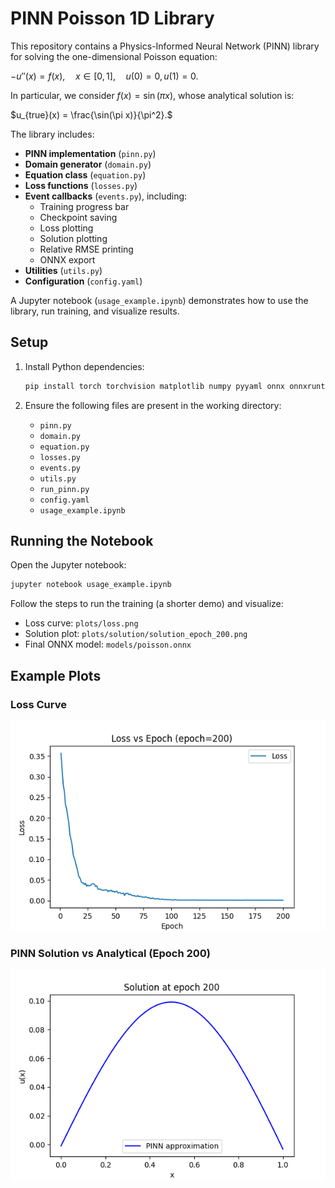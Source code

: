 
# PINN Poisson 1D Library

This repository contains a Physics-Informed Neural Network (PINN) library for solving the one-dimensional Poisson equation:


$-u''(x) = f(x), \quad x \in [0,1], \quad u(0)=0, u(1)=0.$


In particular, we consider $f(x) = \sin(\pi x)$, whose analytical solution is:


  $u_{true}(x) = \frac{\sin(\pi x)}{\pi^2}.$

The library includes:
- **PINN implementation** (`pinn.py`)
- **Domain generator** (`domain.py`)
- **Equation class** (`equation.py`)
- **Loss functions** (`losses.py`)
- **Event callbacks** (`events.py`), including:
  - Training progress bar
  - Checkpoint saving
  - Loss plotting
  - Solution plotting
  - Relative RMSE printing
  - ONNX export
- **Utilities** (`utils.py`)
- **Configuration** (`config.yaml`)

A Jupyter notebook (`usage_example.ipynb`) demonstrates how to use the library, run training, and visualize results.

## Setup

1. Install Python dependencies:
   ```bash
   pip install torch torchvision matplotlib numpy pyyaml onnx onnxruntime
   ```

2. Ensure the following files are present in the working directory:
   - `pinn.py`
   - `domain.py`
   - `equation.py`
   - `losses.py`
   - `events.py`
   - `utils.py`
   - `run_pinn.py`
   - `config.yaml`
   - `usage_example.ipynb`

## Running the Notebook

Open the Jupyter notebook:
```bash
jupyter notebook usage_example.ipynb
```
Follow the steps to run the training (a shorter demo) and visualize:
- Loss curve: `plots/loss.png`
- Solution plot: `plots/solution/solution_epoch_200.png`
- Final ONNX model: `models/poisson.onnx`

## Example Plots

### Loss Curve
![Loss Curve](plots/loss.png)

### PINN Solution vs Analytical (Epoch 200)
![Solution](plots/solution/solution_epoch_200.png)
